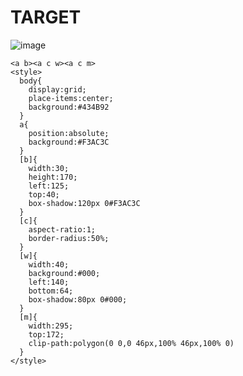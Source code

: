# TARGET

![image](https://github.com/user-attachments/assets/0a91ac46-278b-431a-9037-b997bbb49477)

```
<a b><a c w><a c m>
<style>
  body{
    display:grid;
    place-items:center;
    background:#434B92
  }
  a{
    position:absolute;
    background:#F3AC3C
  }
  [b]{
    width:30;
    height:170;
    left:125;
    top:40;
    box-shadow:120px 0#F3AC3C
  }
  [c]{
    aspect-ratio:1;
    border-radius:50%;
  }
  [w]{
    width:40;
    background:#000;
    left:140;
    bottom:64;
    box-shadow:80px 0#000;
  }
  [m]{
    width:295;
    top:172;
    clip-path:polygon(0 0,0 46px,100% 46px,100% 0)
  }
</style>
```
